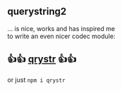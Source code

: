 ﻿
## querystring2

… is nice, works and has inspired me<br>
to write an even nicer codec module:

## 👍👍 [qrystr][qrystr] 👍👍

or just `npm i qrystr`

[qrystr]: https://github.com/mk-pmb/qrystr-js
